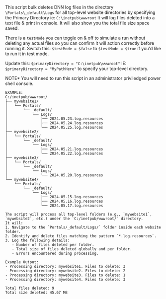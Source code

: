 This script bulk deletes DNN log files in the directory `\Portals\_default\Logs` for all top-level website directories by specifying the Primary Directory ie: `C:\inetpub\wwwroot`
It will log files deleted into a text file & print in console. It will also show you the total file size space saved.

There is a `testMode` you can toggle on & off to simulate a run without deleting any actual files so you can confirm it will action correctly before running it.
Switch this: `$testMode = $false` to `$testMode = $true` if you'd like to run it in test mode.

Update this: `$primaryDirectory = "C:\inetpub\wwwroot"` IE: `$primaryDirectory = "MyPathHere"` to specify your top-level directory.

NOTE* You will need to run this script in an administrator priviledged power shell console.
```
EXAMPLE:
C:/inetpub/wwwroot/
├── mywebsite1/
│   └── Portals/
│       └── _default/
│           └── Logs/
│               ├── 2024.05.23.log.resources
│               ├── 2024.05.24.log.resources
│               └── 2024.05.25.log.resources
├── mywebsite2/
│   └── Portals/
│       └── _default/
│           └── Logs/
│               ├── 2024.05.21.log.resources
│               └── 2024.05.22.log.resources
├── mywebsite3/
│   └── Portals/
│       └── _default/
│           └── Logs/
│               └── 2024.05.20.log.resources
└── mywebsite4/
    └── Portals/
        └── _default/
            └── Logs/
                ├── 2024.05.15.log.resources
                ├── 2024.05.16.log.resources
                └── 2024.05.17.log.resources

The script will process all top-level folders (e.g., `mywebsite1`, `mywebsite2`, etc.) under the `C:/inetpub/wwwroot/` directory.
It will:
1. Navigate to the `Portals/_default/Logs/` folder inside each website folder.
2. Identify and delete files matching the pattern `*.log.resources`.
3. Log the following details:
   - Number of files deleted per folder.
   - Total size of files deleted globally and per folder.
   - Errors encountered during processing.

Example Output:
- Processing directory: mywebsite1. Files to delete: 3
- Processing directory: mywebsite2. Files to delete: 2
- Processing directory: mywebsite3. Files to delete: 1
- Processing directory: mywebsite4. Files to delete: 3

Total files deleted: 9
Total size deleted: 45.67 MB
```
